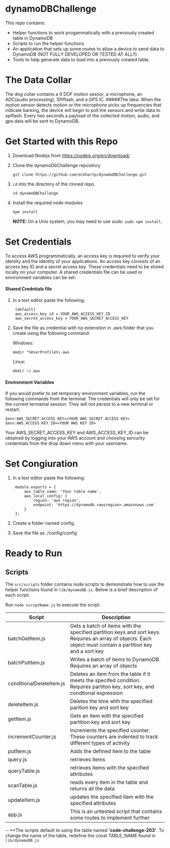 # dynamoDBChallenge
This repo contains:
- Helper functions to work progammatically with a previously created table in DynamoDB
- Scripts to run the helper functions
- An application that sets up some routes to allow a device to send data to DynamoDB (NOT FULLY DEVELOPED OR TESTED AT ALL!!)
- Tools to help generate data to load into a prevously created table.

# The Data Collar<br>
The dog collar contains a 9 DOF motion sesnor, a microphone, an ADC(audio processing), SPIflash, and a GPS IC. 
#####The Idea:
When the motion sensor detects motion or the microphone picks up frequencies that indicate barking, the device will begin to poll the sensors and wrtie data to spiflash. Every two seconds a payload of the collected motion, audio, and gps data will be sent to DynamoDB. 

# Get Started with this Repo

1. Download Nodejs from https://nodejs.org/en/download/

1.    Clone the dynamoDbChallenge repository
    
        `git clone https://github.com/eckhartp/dynamoDBChallenge.git`

2. `cd` into the directory of the cloned repo.
         
     `cd dynamoDBChallenge`

3.  Install the required node modules

      `npm install`

      **NOTE:** On a Unix system, you may need to use *sudo*: `sudo npm install`.

# Set Credentials

To access AWS programmatically, an access key is required to verify your identity and the identity of your applications. An access key consists of an access key ID and a secret access key. These credentials need to be stored locally on your computer. A shared credentials file can be used or environment variables can be set.
#### Shared Credntials file
1. In a text editor paste the following:

        [default]
        aws_access_key_id = YOUR_AWS_ACCESS_KEY_ID
        aws_secret_access_key = YOUR_AWS_SECRET_ACCESS_KEY
2.  Save the file as credential with no extenstion in .aws folder that you create using the following command:
    
    Windows:
        
        mkdir "%UserProfile%\.aws
    
    Linux:
    
        mkdir ~/.aws
#### Environment Variables
If you would prefer to set temporary environment variables, run the following commands from the terminal. The credentials will only be set for the current termainal session. They will not persist to a new terminal or restart.

`$env:AWS_SECRET_ACCESS_KEY=<YOUR AWS SECRET ACCESS KEY>`
`$env:AWS_ACCESS_KEY_ID=<YOUR AWS KEY ID>`

Your AWS_SECRET_ACCESS_KEY and AWS_ACCESS_KEY_ID can be obtained by logging into your AWS account and choosing sercurity credentials from the drop down menu with your username.
# Set Congiuration

1. In a text editor paste the following:

        module.exports = {
            aws_table_name: 'Your table name',
            aws_local_config: {
                region: 'aws region',
                endpoint: 'https://dynamodb.<awsregion>.amazonaws.com'
            }
        };

2. Create a folder named config.
3. Save the file as ./config/config

# Ready to Run
## Scripts
The `src/scripts` folder contains node scripts to demonstrate how to use the helper functions found in `lib/dynamoDB.js`. Below is a brief description of each script.<br>

Run `node scriptName.js` to execute the script.

| Script                        | Description |
| -----------                   | ----------- |
| batchGetItem.js               | Gets a batch of items with the specified partition keys and sort keys. Requires an array of objects. Each object must contain a partition key and a sort key       |
| batchPutItem.js               | Writes a batch of items to DynamoDB. Requires an array of objects        |
| conditionalDeleteItem.js      | Deletes an item from the table if it meets the specifed condition. Requires partiton key, sort key, and condtional expression       |
| deleteItem.js                 | Deletes the time with the specified parition key and sort key        |
| getItem.js                    | Gets an item with the specified partition key and sort key        |
| incrementCounter.js           | Increments the specified counter. These counters are indented to track different types of activity     |
| putItem.js                    | Adds the defined item to the table        |
| query.js                      | retrieves items        |
| queryTable.js                 | retrieves items with the specified attributes        |
| scanTable.js                  | reads every item in the table and returns all the data        |
| updateItem.js                 | updates the specified item with the specified attributes        |
| app.js                        | This is an untested script that contains some routes to implement further      |


-: 
**The scripts default to using the table named **'code-challenge-203'**. To change the name of the table, redefine the const TABLE_NAME found in `lib/dynamoDB.js`
